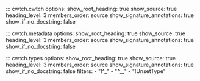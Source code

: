 
::: cwtch.cwtch
    options:
      show_root_heading: true
      show_source: true
      heading_level: 3
      members_order: source
      show_signature_annotations: true
      show_if_no_docstring: false

::: cwtch.metadata
    options:
      show_root_heading: true
      show_source: true
      heading_level: 3
      members_order: source
      show_signature_annotations: true
      show_if_no_docstring: false

::: cwtch.types
    options:
      show_root_heading: true
      show_source: true
      heading_level: 3
      members_order: source
      show_signature_annotations: true
      show_if_no_docstring: false
      filters: 
        - "!^_"
        - "^__"
        - "!UnsetType"
